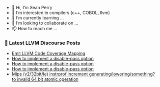 - 👋 Hi, I’m Sean Perry
- 👀 I’m interested in compilers (c++, COBOL, llvm)
- 🌱 I’m currently learning ...
- 💞️ I’m looking to collaborate on ...
- 📫 How to reach me ...

<!---
s66perry/s66perry is a ✨ special ✨ repository because its `README.md` (this file) appears on your GitHub profile.
You can click the Preview link to take a look at your changes.
--->
### 📕 Latest LLVM Discourse Posts

<!-- DISCOURSE-LLVM:START -->
- [Emit LLVM Code Coverage Mapping](https://discourse.llvm.org/t/emit-llvm-code-coverage-mapping/71150#post_1)
- [How to implement a disable-pass option](https://discourse.llvm.org/t/how-to-implement-a-disable-pass-option/71149#post_5)
- [How to implement a disable-pass option](https://discourse.llvm.org/t/how-to-implement-a-disable-pass-option/71149#post_4)
- [How to implement a disable-pass option](https://discourse.llvm.org/t/how-to-implement-a-disable-pass-option/71149#post_3)
- [Mips &lpar;v2/32bit/le&rpar; instrprof.increment generating/lowering/something? to invalid 64 bit atomic operation](https://discourse.llvm.org/t/mips-v2-32bit-le-instrprof-increment-generating-lowering-something-to-invalid-64-bit-atomic-operation/71147#post_3)
<!-- DISCOURSE-LLVM:END -->

